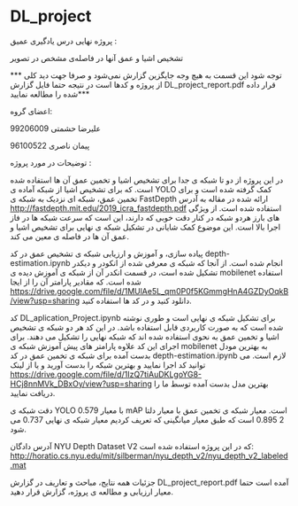 # DL_project
پروژه نهایی درس یادگیری عمیق :

تشخیص اشیا و عمق آنها در فاصله‌ی مشخص در تصویر

*** توجه شود این قسمت به هیچ وجه جایگزین گزارش نمی‌شود و صرفا جهت دید کلی از پروژه و کدها است در نتیجه حتما فایل گزارش 
DL_project_report.pdf
قرار داده شده را مطالعه نمایید***

اعضای گروه:

علیرضا حشمتی 99206009

پیمان ناصری 96100522

توضیحات در مورد پروژه :

در این پروژه از دو تا شبکه ی جدا برای تشخیص اشیا و تخمین عمق آن ها استفاده شده است. که برای تشخیص اشیا از شبکه آماده ی
YOLO
کمک گرفته شده است و برای تخمین عمق، شبکه ای نزدیک به شبکه ی 
FastDepth
ارائه شده در مقاله به آدرس 
http://fastdepth.mit.edu/2019_icra_fastdepth.pdf 
استفاده شده است. از ویژگی های بارز هردو شبکه در کنار دقت خوبی که دارند، این است که سرعت شبکه ها در فاز اجرا بالا است. این موضوع کمک شایانی در تشکیل شبکه ی نهایی
برای تشخیص اشیا و عمق آن ها در فاصله ی معین می کند.

 پیاده سازی، و آموزش و ارزیابی شبکه ی تشخیص عمق در کد
 depth-estimation.ipynb 
 انجام شده است. از آنجا که شبکه ی معرفی شده از انکودر و دیکدر تشکیل شده است، در قسمت انکدر آن از شبکه ی آموزش دیده ی
 mobilenet
 استفاده شده است. که مقادیر پارامتر آن را از  ایجا
 https://drive.google.com/file/d/1MUlAe5L_qm0P0f5KGmmgHnA4GZDyOqkB/view?usp=sharing
 دانلود کنید و در کد ها استفاده کنید. 

کد 
DL_aplication_Project.ipynb 
برای تشکیل شبکه ی نهایی است و طوری نوشته شده است که به صورت کاربردی قابل استفاده باشد. در این کد هر دو شبکه ی تشخیص  اشیا و تخمین عمق به نحوی استفاده شده اند
که شبکه نهایی را تشکیل می دهند. برای اجرای این کد علاوه پارامتر های پیش آموزش شبکه ی 
mobilenet 
به بهترین مودل بدست آمده برای شبکه ی تخمین عمق در کد 
 depth-estimation.ipynb 
لازم است. می توانید کد اجرا نمایید و بهترین شبکه را بدست آورید و یا از لینک 
https://drive.google.com/file/d/1IzQ7tiAuDKLgoYG8-HCj8nnMVk_DBxOy/view?usp=sharing
بهترین مدل بدست آمده توسط ما را دریافت نمایید.

دقت شبکه ی
YOLO
با معیار 
0.579
mAP
است. معیار شبکه ی تخمین عمق با معیار دلتا 2
0.895
است که طبق معیار میانگینی که تعریف کردیم معیار شبکه ی نهایی 0.737 می شود.

آدرس دادگان 
NYU Depth Dataset V2
که در این پروژه استفاده شده است:
http://horatio.cs.nyu.edu/mit/silberman/nyu_depth_v2/nyu_depth_v2_labeled.mat

جزئیات همه نتایج، مباحث و تعاریف در گزارش 
DL_project_report.pdf
آمده است حتما معیار ارزیابی و مطالعه ی پروژه، گزارش قرار دهید.


